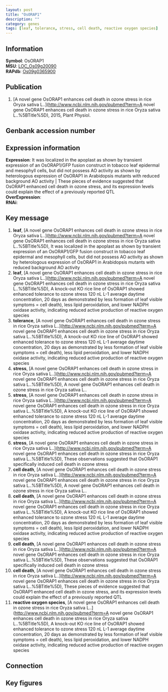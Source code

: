```yaml
---
layout: post
title: "OsORAP1"
description: ""
category: genes
tags: [leaf, tolerance, stress, cell death, reactive oxygen species]
---
```


## Information
__Symbol__: OsORAP1  
__MSU__: [LOC_Os09g20090](http://rice.plantbiology.msu.edu/cgi-bin/ORF_infopage.cgi?orf=LOC_Os09g20090)  
__RAPdb__: [Os09g0365900](http://rapdb.dna.affrc.go.jp/viewer/gbrowse_details/irgsp1?name=Os09g0365900)  

## Publication
1. [A novel gene OsORAP1 enhances cell death in ozone stress in rice Oryza sativa L..](http://www.ncbi.nlm.nih.gov/pubmed?term=A novel gene OsORAP1 enhances cell death in ozone stress in rice Oryza sativa L..%5BTitle%5D), 2015, Plant Physiol.

## Genbank accession number

## Expression information
__Expression__: It was localized in the apoplast as shown by transient expression of an OsORAP1/GFP fusion construct in tobacco leaf epidermal and mesophyll cells, but did not possess AO activity as shown by heterologous expression of OsORAP1 in Arabidopsis mutants with reduced background AO activity |  These pieces of evidence suggested that OsORAP1 enhanced cell death in ozone stress, and its expression levels could explain the effect of a previously reported QTL  
__OverExpression__:  
__RNAi__:  

## Key message
1. __leaf__, [A novel gene OsORAP1 enhances cell death in ozone stress in rice Oryza sativa L..](http://www.ncbi.nlm.nih.gov/pubmed?term=A novel gene OsORAP1 enhances cell death in ozone stress in rice Oryza sativa L..%5BTitle%5D),  It was localized in the apoplast as shown by transient expression of an OsORAP1/GFP fusion construct in tobacco leaf epidermal and mesophyll cells, but did not possess AO activity as shown by heterologous expression of OsORAP1 in Arabidopsis mutants with reduced background AO activity
2. __leaf__, [A novel gene OsORAP1 enhances cell death in ozone stress in rice Oryza sativa L..](http://www.ncbi.nlm.nih.gov/pubmed?term=A novel gene OsORAP1 enhances cell death in ozone stress in rice Oryza sativa L..%5BTitle%5D),  A knock-out KO rice line of OsORAP1 showed enhanced tolerance to ozone stress 120 nL L-1 average daytime concentration, 20 days as demonstrated by less formation of leaf visible symptoms = cell death), less lipid peroxidation, and lower NADPH oxidase activity, indicating reduced active production of reactive oxygen species
3. __tolerance__, [A novel gene OsORAP1 enhances cell death in ozone stress in rice Oryza sativa L..](http://www.ncbi.nlm.nih.gov/pubmed?term=A novel gene OsORAP1 enhances cell death in ozone stress in rice Oryza sativa L..%5BTitle%5D),  A knock-out KO rice line of OsORAP1 showed enhanced tolerance to ozone stress 120 nL L-1 average daytime concentration, 20 days as demonstrated by less formation of leaf visible symptoms = cell death), less lipid peroxidation, and lower NADPH oxidase activity, indicating reduced active production of reactive oxygen species
4. __stress__, [A novel gene OsORAP1 enhances cell death in ozone stress in rice Oryza sativa L..](http://www.ncbi.nlm.nih.gov/pubmed?term=A novel gene OsORAP1 enhances cell death in ozone stress in rice Oryza sativa L..%5BTitle%5D), A novel gene OsORAP1 enhances cell death in ozone stress in rice Oryza sativa L..
5. __stress__, [A novel gene OsORAP1 enhances cell death in ozone stress in rice Oryza sativa L..](http://www.ncbi.nlm.nih.gov/pubmed?term=A novel gene OsORAP1 enhances cell death in ozone stress in rice Oryza sativa L..%5BTitle%5D),  A knock-out KO rice line of OsORAP1 showed enhanced tolerance to ozone stress 120 nL L-1 average daytime concentration, 20 days as demonstrated by less formation of leaf visible symptoms = cell death), less lipid peroxidation, and lower NADPH oxidase activity, indicating reduced active production of reactive oxygen species
6. __stress__, [A novel gene OsORAP1 enhances cell death in ozone stress in rice Oryza sativa L..](http://www.ncbi.nlm.nih.gov/pubmed?term=A novel gene OsORAP1 enhances cell death in ozone stress in rice Oryza sativa L..%5BTitle%5D),  These observations suggested that OsORAP1 specifically induced cell death in ozone stress
7. __cell death__, [A novel gene OsORAP1 enhances cell death in ozone stress in rice Oryza sativa L..](http://www.ncbi.nlm.nih.gov/pubmed?term=A novel gene OsORAP1 enhances cell death in ozone stress in rice Oryza sativa L..%5BTitle%5D), A novel gene OsORAP1 enhances cell death in ozone stress in rice Oryza sativa L..
8. __cell death__, [A novel gene OsORAP1 enhances cell death in ozone stress in rice Oryza sativa L..](http://www.ncbi.nlm.nih.gov/pubmed?term=A novel gene OsORAP1 enhances cell death in ozone stress in rice Oryza sativa L..%5BTitle%5D),  A knock-out KO rice line of OsORAP1 showed enhanced tolerance to ozone stress 120 nL L-1 average daytime concentration, 20 days as demonstrated by less formation of leaf visible symptoms = cell death), less lipid peroxidation, and lower NADPH oxidase activity, indicating reduced active production of reactive oxygen species
9. __cell death__, [A novel gene OsORAP1 enhances cell death in ozone stress in rice Oryza sativa L..](http://www.ncbi.nlm.nih.gov/pubmed?term=A novel gene OsORAP1 enhances cell death in ozone stress in rice Oryza sativa L..%5BTitle%5D),  These observations suggested that OsORAP1 specifically induced cell death in ozone stress
10. __cell death__, [A novel gene OsORAP1 enhances cell death in ozone stress in rice Oryza sativa L..](http://www.ncbi.nlm.nih.gov/pubmed?term=A novel gene OsORAP1 enhances cell death in ozone stress in rice Oryza sativa L..%5BTitle%5D),  These pieces of evidence suggested that OsORAP1 enhanced cell death in ozone stress, and its expression levels could explain the effect of a previously reported QTL
11. __reactive oxygen species__, [A novel gene OsORAP1 enhances cell death in ozone stress in rice Oryza sativa L..](http://www.ncbi.nlm.nih.gov/pubmed?term=A novel gene OsORAP1 enhances cell death in ozone stress in rice Oryza sativa L..%5BTitle%5D),  A knock-out KO rice line of OsORAP1 showed enhanced tolerance to ozone stress 120 nL L-1 average daytime concentration, 20 days as demonstrated by less formation of leaf visible symptoms = cell death), less lipid peroxidation, and lower NADPH oxidase activity, indicating reduced active production of reactive oxygen species

## Connection

## Key figures


